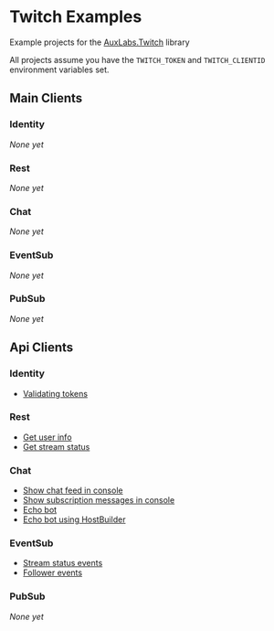 # Twitch Examples
Example projects for the [AuxLabs.Twitch](https://github.com/AuxLabs/Twitch) library

All projects assume you have the `TWITCH_TOKEN` and `TWITCH_CLIENTID` environment variables set.

## Main Clients
### Identity  
*None yet*

### Rest  
*None yet*

### Chat  
*None yet*

### EventSub  
*None yet*

### PubSub  
*None yet*


## Api Clients
### Identity  
- [Validating tokens](src/ValidateTokenExample)

### Rest
- [Get user info](src/GetUserInfoExample)
- [Get stream status](src/GetStreamStatusExample)

### Chat
- [Show chat feed in console](src/ChatConnectionExample)
- [Show subscription messages in console](src/ChatSubscriptionEventsExample)
- [Echo bot](src/EchoBotExample)
- [Echo bot using HostBuilder](src/EchoBotHostedExample)

### EventSub  
- [Stream status events](src/StreamStatusEventsExample)
- [Follower events](src/FollowerEventExample)

### PubSub  
*None yet*
